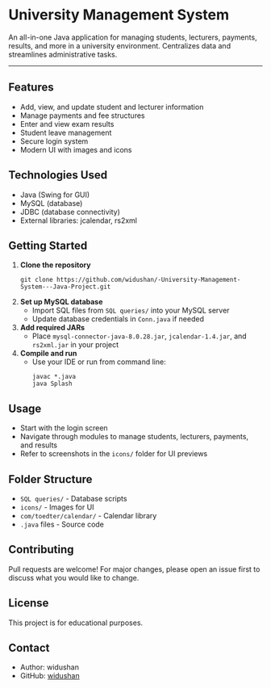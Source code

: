 
# University Management System

An all-in-one Java application for managing students, lecturers, payments, results, and more in a university environment. Centralizes data and streamlines administrative tasks.

---

## Features
- Add, view, and update student and lecturer information
- Manage payments and fee structures
- Enter and view exam results
- Student leave management
- Secure login system
- Modern UI with images and icons

## Technologies Used
- Java (Swing for GUI)
- MySQL (database)
- JDBC (database connectivity)
- External libraries: jcalendar, rs2xml

## Getting Started
1. **Clone the repository**
	```
	git clone https://github.com/widushan/-University-Management-System---Java-Project.git
	```
2. **Set up MySQL database**
	- Import SQL files from `SQL queries/` into your MySQL server
	- Update database credentials in `Conn.java` if needed
3. **Add required JARs**
	- Place `mysql-connector-java-8.0.28.jar`, `jcalendar-1.4.jar`, and `rs2xml.jar` in your project
4. **Compile and run**
	- Use your IDE or run from command line:
	  ```
	  javac *.java
	  java Splash
	  ```

## Usage
- Start with the login screen
- Navigate through modules to manage students, lecturers, payments, and results
- Refer to screenshots in the `icons/` folder for UI previews

## Folder Structure
- `SQL queries/` - Database scripts
- `icons/` - Images for UI
- `com/toedter/calendar/` - Calendar library
- `.java` files - Source code

## Contributing
Pull requests are welcome! For major changes, please open an issue first to discuss what you would like to change.

## License
This project is for educational purposes.

## Contact
- Author: widushan
- GitHub: [widushan](https://github.com/widushan)
